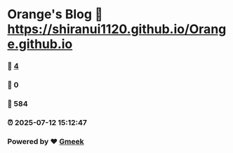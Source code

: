 # Orange's Blog :link: https://shiranui1120.github.io/Orange.github.io 
### :page_facing_up: [4](https://shiranui1120.github.io/Orange.github.io/tag.html) 
### :speech_balloon: 0 
### :hibiscus: 584 
### :alarm_clock: 2025-07-12 15:12:47 
### Powered by :heart: [Gmeek](https://github.com/Meekdai/Gmeek)
